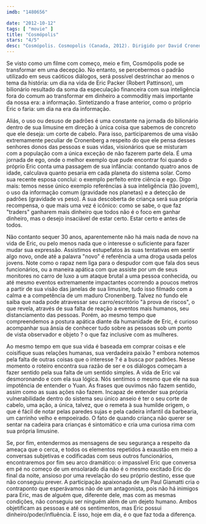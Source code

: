 ```yaml
---
imdb: "1480656"

date: "2012-10-12"
tags: [ "movie" ]
title: "Cosmópolis"
stars: "4/5"
desc: "Cosmópolis. Cosmopolis (Canada, 2012). Dirigido por David Cronenberg. Escrito por David Cronenberg, Don DeLillo. Com Robert Pattinson, Sarah Gadon, Paul Giamatti, Kevin Durand, Abdul Ayoola, Juliette Binoche, Emily Hampshire, Bob Bainborough, Samantha Morton."
---
```

Se visto como um filme com começo, meio e fim, Cosmópolis pode se transformar em uma decepção. No entanto, se percebermos o padrão utilizado em seus caóticos diálogos, será possível destrinchar ao menos o tema da história: um dia na vida de Eric Packer (Robert Pattinson), um bilionário resultado da soma da especulação financeira com sua inteligência fora do comum ao transformar em dinheiro a commoditiy mais importante da nossa era: a informação. Sintetizando a frase anterior, como o próprio Eric o faria: um dia na era da informação.

Aliás, o uso ou desuso de padrões é uma constante na jornada do bilionário dentro de sua limusine em direção à única coisa que sabemos de concreto que ele deseja: um corte de cabelo. Para isso, participaremos de uma visão extremamente peculiar de Cronenberg a respeito do que ele pensa desses senhores donos das pessoas e suas vidas, visionários que se misturam com a população com a única exceção de não fazerem parte dela. É uma jornada de ego, onde o melhor exemplo que pude encontrar foi quando o próprio Eric conta uma passagem de sua infância: contando quatro anos de idade, calculava quanto pesaria em cada planeta do sistema solar. Como sua recente esposa conclui: o exemplo perfeito entre ciência e ego. Digo mais: temos nesse único exemplo referências à sua inteligência (tão jovem), o uso da informação comum (gravidade nos planetas) e a detecção de padrões (gravidade vs peso). A sua descoberta de criança será sua própria recompensa, o que mais uma vez é icônico: como se sabe, o que faz "traders" ganharem mais dinheiro que todos não é o foco em ganhar dinheiro, mas o desejo insaciável de estar certo. Estar certo e antes de todos.

Não contanto sequer 30 anos, aparentemente não há mais nada de novo na vida de Eric, ou pelo menos nada que o interesse o suficiente para fazer mudar sua expressão. Assistimos estupefatos às suas tentativas em sentir algo novo, onde até a palavra "novo" é referência a uma droga usada pelos jovens. Note como o rapaz nem liga para o despudor com que fala dos seus funcionários, ou a maneira apática com que assiste por um de seus monitores no carro de luxo a um ataque brutal a uma pessoa conhecida, ou até mesmo eventos extremamente impactantes ocorrendo a poucos metros a partir de sua visão das janelas de sua limusine, tudo isso filmado com a calma e a competência de um maduro Cronenberg. Talvez no fundo ele saiba que nada pode atravessar seu carro/escritório "à prova de riscos", o que revela, através de sua falta de reação a eventos mais humanos, seu distanciamento das pessoas. Porém, ao mesmo tempo que compreendemos a postura apática diante da humanidade de Eric, é curioso acompanhar sua ânsia de conhecer tudo sobre as pessoas sob um ponto de vista observador e objeto ? o que faz inclusive com as mulheres.

Ao mesmo tempo em que sua vida é baseada em comprar coisas e ele coisifique suas relações humanas, sua verdadeira paixão ? embora notemos pela falta de outras coisas que o interesse ? é a busca por padrões. Nesse momento o roteiro encontra sua razão de ser e os diálogos começam a fazer sentido pela sua falta de um sentido simples. A vida de Eric vai desmoronando e com ela sua lógica. Nós sentimos o mesmo que ele na sua impotência de entender o Yuan. As frases que ouvimos não fazem sentido, assim como as suas ações não fazem. Incapaz de entender sua própria vulnerabilidade dentro do sistema seu único anseio é ter o seu corte de cabelo, uma ação, a única, talvez, que o remeta à sua humilde origem, o que é fácil de notar pelas paredes sujas e pela cadeira infantil da barbearia, um carrinho velho e empoeirado. O fato de quando criança não querer se sentar na cadeira para crianças é sintomático e cria uma curiosa rima com sua própria limusine.

Se, por fim, entendermos as mensagens de seu segurança a respeito da ameaça que o cerca, e todos os elementos repetidos à exaustão em meio a conversas subjetivas e codificadas com seus outros funcionários, encontraremos por fim seu arco dramático: o impassível Eric que conversa em pé no começo de um ensolarado dia não é o mesmo excitado Eric do final da noite, ansioso por uma revelação do seu próprio destino, esse que não conseguiu prever. A participação apaixonada de um Paul Giamatti cria o contraponto que esperávamos não de um antagonista, pois não há inimigos para Eric, mas de alguém que, diferente dele, mas com as mesmas condições, não conseguiu ser ninguém além de um dejeto humano. Ambos objetificam as pessoas e até os sentimentos, mas Eric possui dinheiro/poder/influência. E isso, hoje em dia, é o que faz toda a diferença.

